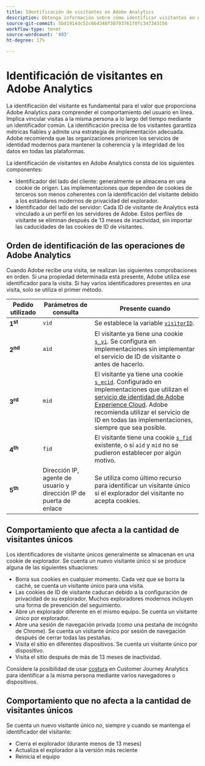```yaml
---
title: Identificación de visitantes en Adobe Analytics
description: Obtenga información sobre cómo identificar visitantes en Adobe Analytics mediante las prácticas recomendadas más recientes.
source-git-commit: 5bd1914dc52c664348f30793761f0fc347343156
workflow-type: tm+mt
source-wordcount: '493'
ht-degree: 17%

---
```


# Identificación de visitantes en Adobe Analytics

La identificación del visitante es fundamental para el valor que proporciona Adobe Analytics para comprender el comportamiento del usuario en línea. Implica vincular visitas a la misma persona a lo largo del tiempo mediante un identificador común. La identificación precisa de los visitantes garantiza métricas fiables y admite una estrategia de implementación adecuada. Adobe recomienda que las organizaciones prioricen los servicios de identidad modernos para mantener la coherencia y la integridad de los datos en todas las plataformas.

La identificación de visitantes en Adobe Analytics consta de los siguientes componentes:

* Identificador del lado del cliente: generalmente se almacena en una cookie de origen. Las implementaciones que dependen de cookies de terceros son menos coherentes con la identificación del visitante debido a los estándares modernos de privacidad del explorador.
* Identificador del lado del servidor: Cada ID de visitante de Analytics está vinculado a un perfil en los servidores de Adobe. Estos perfiles de visitante se eliminan después de 13 meses de inactividad, sin importar las caducidades de las cookies de ID de visitantes.

## Orden de identificación de las operaciones de Adobe Analytics

Cuando Adobe recibe una visita, se realizan las siguientes comprobaciones en orden. Si una propiedad determinada está presente, Adobe utiliza ese identificador para la visita. Si hay varios identificadores presentes en una visita, solo se utiliza el primer método.

| Pedido utilizado | Parámetros de consulta | Presente cuando |
|---|---|---|
| **1<sup>st</sup>** | `vid` | Se establece la variable [`visitorID`](/help/implement/vars/config-vars/visitorid.md). |
| **2<sup>nd</sup>** | `aid` | El visitante ya tiene una cookie [`s_vi`](https://experienceleague.adobe.com/docs/core-services/interface/ec-cookies/cookies-analytics.html?lang=es). Se configura en implementaciones sin implementar el servicio de ID de visitante o antes de hacerlo. |
| **3<sup>rd</sup>** | `mid` | El visitante ya tiene una cookie [`s_ecid`](https://experienceleague.adobe.com/docs/core-services/interface/ec-cookies/cookies-analytics.html?lang=es). Configurado en implementaciones que utilizan el [servicio de identidad de Adobe Experience Cloud](https://experienceleague.adobe.com/docs/id-service/using/home.html?lang=es). Adobe recomienda utilizar el servicio de ID en todas las implementaciones, siempre que sea posible. |
| **4<sup>th</sup>** | `fid` | El visitante tiene una cookie [`s_fid`](https://experienceleague.adobe.com/docs/core-services/interface/ec-cookies/cookies-analytics.html?lang=es) existente, o si `aid` y `mid` no se pudieron establecer por algún motivo. |
| **5<sup>th</sup>** | Dirección IP, agente de usuario y dirección IP de puerta de enlace | Se utiliza como último recurso para identificar un visitante único si el explorador del visitante no acepta cookies. |

## Comportamiento que afecta a la cantidad de visitantes únicos

Los identificadores de visitante únicos generalmente se almacenan en una cookie de explorador. Se cuenta un nuevo visitante único si se produce alguna de las siguientes situaciones:

* Borra sus cookies en cualquier momento. Cada vez que se borra la caché, se cuenta un visitante único para una visita.
* Las cookies de ID de visitante caducan debido a la configuración de privacidad de su explorador. Muchos exploradores modernos incluyen una forma de prevención del seguimiento.
* Abre un explorador diferente en el mismo equipo. Se cuenta un visitante único por explorador.
* Abre una sesión de navegación privada (como una pestaña de incógnito de Chrome). Se cuenta un visitante único por sesión de navegación después de cerrar todas las pestañas.
* Visita el sitio en diferentes dispositivos. Se cuenta un visitante único por dispositivo.
* Visita el sitio después de más de 13 meses de inactividad.

Considere la posibilidad de usar [costura](https://experienceleague.adobe.com/es/docs/analytics-platform/using/stitching/overview) en Customer Journey Analytics para identificar a la misma persona mediante varios navegadores o dispositivos.

## Comportamiento que no afecta a la cantidad de visitantes únicos

Se cuenta un nuevo visitante único *no*, siempre y cuando se mantenga el identificador del visitante:

* Cierra el explorador (durante menos de 13 meses)
* Actualiza el explorador a la versión más reciente
* Reinicia el equipo
